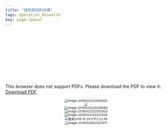 ```yaml
---
title: "线性规划的对偶"
tags: Operation_Research
key: page-lpdual
---
```




<!--more-->

<object data="simplex.pdf" type="application/pdf" width="700px" height="700px">
    <embed src="simplex.pdf">
        <p>This browser does not support PDFs. Please download the PDF to view it: <a href="simplex.pdf">Download PDF</a>.</p>
    </embed>
</object>

<center><img src="https://miaochenlu.github.io/picture/image-20191023225152632.png" alt="image-20191023225152632" style="zoom: 67%;" /></center>
<center><img src="https://miaochenlu.github.io/picture/image-20191023225216592.png" style="zoom:67%;" /></center>
<center><img src="https://miaochenlu.github.io/picture/image-20191023225258082.png" alt="image-20191023225258082" style="zoom:67%;" /></center>
<center><img src="https://miaochenlu.github.io/picture/image-20191023225312453.png" alt="image-20191023225312453" style="zoom:67%;" /></center>
<center><img src="https://miaochenlu.github.io/picture/image-20191024142227645.png" alt="image-20191024142227645" style="zoom:67%;" /></center>
<center><img src="https://miaochenlu.github.io/picture/截屏2019-10-24下午2.22.58.png" alt="截屏2019-10-24下午2.22.58" style="zoom:67%;" /></center>
<center><img src="https://miaochenlu.github.io/picture/image-20191024142347917.png" alt="image-20191024142347917" style="zoom:67%;" /></center>
